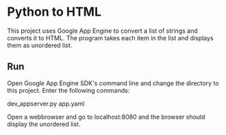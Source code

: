 ﻿# Python to HTML

This project uses Google App Engine to convert a list of strings and converts it to HTML.
The program takes each item in the list and displays them as unordered list.<br/>

## Run

Open Google App Engine SDK's command line and change the directory to this project.
Enter the following commands: <br/>

dev_appserver.py app.yaml <br/>

Open a webbrowser and go to localhost:8080 and the browser should display the unordered list.












